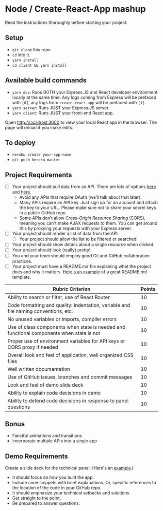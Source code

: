 # Node / Create-React-App mashup
Read the instructions thoroughly before starting your project.

## Setup
* `git clone` this repo
* `cd` into it.
* `yarn install`
* `cd client && yarn install`

## Available build commands
* `yarn dev`: Runs BOTH your Express.JS and React developer environment locally at the same time. Any logs coming from Express will be prefaced with `[0]`, any logs from `create-react-app` will be prefaced with `[1]`.
* `yarn server`: Runs JUST your Express.JS server.
* `yarn client`: Runs JUST your front-end React app.

Open [http://localhost:3000](http://localhost:3000) to view your local React app in the browser. The page will reload if you make edits.

## To deploy

* `heroku create your-app-name`
* `git push heroku master`

## Project Requirements

* [ ] Your project should pull data from an API. There are lots of options [here](https://github.com/toddmotto/public-apis) and [here](https://market.mashape.com/).
  * Avoid any APIs that require OAuth (we'll talk about that later).
  * Many APIs require an API key. Just sign up for an account and attach the key to your URL. Please make sure not to share your secret keys in a public GitHub repo.
  * Some APIs don't allow _Cross-Origin Resource Sharing_ (CORS), meaning you can't make AJAX requests to them. You can get around this by proxying your requests with your Express server.
* [ ] Your project should render a list of data from the API.
  * [ ] Your project should allow the list to be filtered or searched.
* [ ] Your project should show details about a single resource when clicked.
* [ ] Your project should look (really) pretty!
* [ ] You and your team should employ good Git and GitHub collaboration practices.
* [ ] Your project must have a README.md file explaining what the project does and why it matters. [Here's an example](https://github.com/codeforamerica/howto/blob/master/Good-READMEs.md) of a great README.md template.

Rubric Criterion | Points
--- | ---
Ability to search or filter, use of React Router | 10
Code formatting and quality: indentation, variable and file naming conventions, etc. | 10
No unused variables or imports, compiler errors | 10
Use of class components when state is needed and functional components when state is not | 10
Proper use of environment variables for API keys or CORS proxy if needed | 10
Overall look and feel of application, well organized CSS files | 10
Well written documentation | 10
Use of GitHub issues, branches and commit messages | 10
Look and feel of demo slide deck | 10
Ability to explain code decisions in demo | 10
Ability to defend code decisions in response to panel questions | 10

## Bonus

* Fanciful animations and transitions
* Incorporate multiple APIs into a single app

## Demo Requirements

Create a slide deck for the technical panel. (Here's an [example](https://docs.google.com/presentation/d/15rfR-S5qAlzx4rHwBp_kJOlu0nQ7hcZOruTwbH6zRvQ/edit?usp=sharing).)

* It should focus on *how* you built the app.
* Include code snippets with brief explanations. Or, specific references to the location of the code in your GitHub repo.
* It should emphasize your technical setbacks and solutions.
* Get straight to the point.
* Be prepared to answer questions. 
